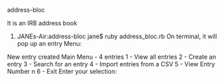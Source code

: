 address-bloc

It is an IRB address book

1. JANEs-Air:address-bloc jane$ ruby address_bloc.rb
On terminal, it will pop up an entry Menu:

New entry created
Main Menu - 4 entries
1 - View all entries
2 - Create an entry
3 - Search for an entry
4 - Import entries from a CSV
5 - View Entry Number n
6 - Exit
Enter your selection:
